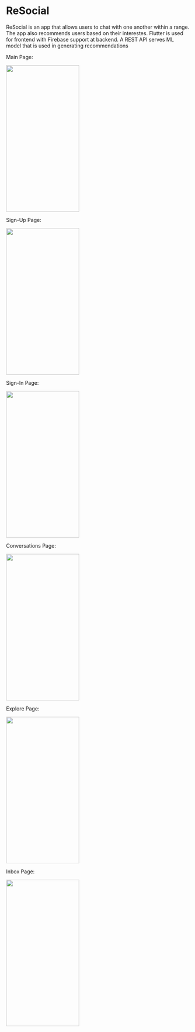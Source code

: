 # ReSocial

ReSocial is an app that allows users to chat with one another within a range. The app also recommends users based on their interestes. Flutter is used for frontend with Firebase support at backend. A REST API serves ML model that is used in generating recommendations

Main Page:

<img src="https://user-images.githubusercontent.com/58597745/112755620-dc90b880-8ffa-11eb-8544-f8b97866d5b2.jpg" width="200" height="400">


Sign-Up Page:

<img src="https://user-images.githubusercontent.com/58597745/112755622-de5a7c00-8ffa-11eb-8057-7ca69c7fa4f8.jpg" width="200" height="400">


Sign-In Page:

<img src="https://user-images.githubusercontent.com/58597745/112755621-ddc1e580-8ffa-11eb-9675-bef5f3f79cad.jpg" width="200" height="400">


Conversations Page:

<img src="https://user-images.githubusercontent.com/58597745/112755617-d8fd3180-8ffa-11eb-9134-ec1dc1cc8eb0.jpg" width="200" height="400">


Explore Page:

<img src="https://user-images.githubusercontent.com/58597745/112755618-da2e5e80-8ffa-11eb-93cd-342db3dd7261.jpg" width="200" height="400">


Inbox Page:

<img src="https://user-images.githubusercontent.com/58597745/112755696-4ad57b00-8ffb-11eb-8582-62536f7bb9c9.jpg" width="200" height="400">



